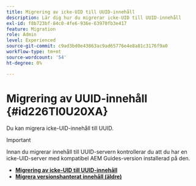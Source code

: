```yaml
---
title: Migrering av icke-UID till UUID-innehåll
description: Lär dig hur du migrerar icke-UID till UUID-innehåll
exl-id: f8b723bf-84c0-4fe6-936e-63970fb3e417
feature: Migration
role: Admin
level: Experienced
source-git-commit: c9ad3bd0e43863ac9ad65776e4e8a81c3176f9a0
workflow-type: tm+mt
source-wordcount: '54'
ht-degree: 0%

---
```


# Migrering av UUID-innehåll {#id226TI0U20XA}


Du kan migrera icke-UID-innehåll till UUID.

>[!IMPORTANT]
>
> Innan du migrerar innehåll till UUID-servern kontrollerar du att du har en icke-UID-server med kompatibel AEM Guides-version installerad på den.


* [**Migrering av icke-UID till UUID-innehåll**](./migrate-non-uuid-uuid.md)
* [**Migrera versionshanterat innehåll (äldre)**](./migrate-non-uuid-uuid-with-versions-legacy.md)

